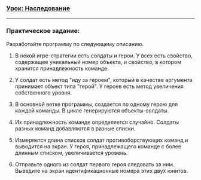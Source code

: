 ### [Урок: Наследование](https://younglinux.info/oopython/inheritance)

___

### Практическое задание:

Разработайте программу по следующему описанию.

1. В некой игре-стратегии есть солдаты и герои. У всех есть свойство, содержащее уникальный номер объекта, и свойство, в котором хранится принадлежность команде.

   
2. У солдат есть метод "иду за героем", который в качестве аргумента принимает
   объект типа "герой". У героев есть метод увеличения собственного уровня.


3. В основной ветке программы, создается по одному герою для каждой команды. В цикле генерируются объекты-солдаты.


4. Их принадлежность команде определяется случайно. Солдаты разных команд добавляются в разные списки.


5. Измеряется длина списков солдат противоборствующих команд и выводится на экран. У героя, принадлежащего команде с
   более длинным списком, увеличивается уровень.


6. Отправьте одного из солдат первого героя следовать за ним. Выведите на экран идентификационные номера этих двух юнитов.
